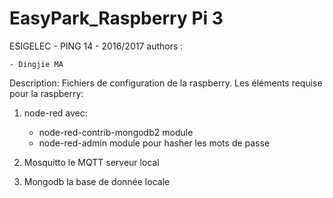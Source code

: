 # EasyPark_Raspberry Pi 3
ESIGELEC - PING 14 - 2016/2017
authors :

	- Dingjie MA

Description:
Fichiers de configuration de la raspberry. Les éléments requise pour la raspberry:

1. node-red avec:
	* node-red-contrib-mongodb2 module
	* node-red-admin module pour hasher les mots de passe

2. Mosquitto le MQTT serveur local
3. Mongodb la base de donnée locale
